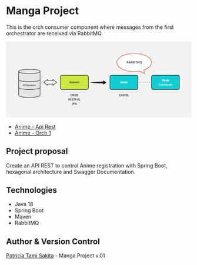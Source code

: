 # Manga Project

This is the orch consumer component where messages from the first orchestrator are received via RabbitMQ.

![alt text](https://github.com/tamisakita/anime-rest-api/blob/main/arquitetura.JPG "Arquitetura")

* [Anime - Api Rest](https://github.com/tamisakita/anime-rest-api)
* [Anime - Orch 1](https://github.com/tamisakita/anime-orquestrador)

## Project proposal
Create an API REST to control Anime registration with Spring Boot, hexagonal architecture and Swagger Documentation.

## Technologies
 * Java 18
 * Spring Boot
 * Maven  
 * RabbitMQ
 
 ## Author & Version Control
[Patricia Tami Sakita](https://github.com/tamisakita) - Manga Project v.01

